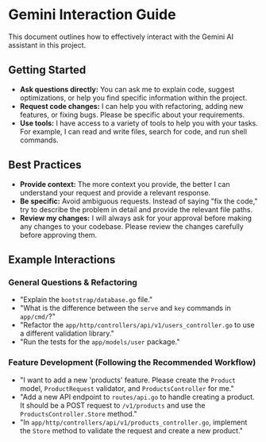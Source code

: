 # Gemini Interaction Guide

This document outlines how to effectively interact with the Gemini AI assistant in this project.

## Getting Started

- **Ask questions directly:** You can ask me to explain code, suggest optimizations, or help you find specific information within the project.
- **Request code changes:** I can help you with refactoring, adding new features, or fixing bugs. Please be specific about your requirements.
- **Use tools:** I have access to a variety of tools to help you with your tasks. For example, I can read and write files, search for code, and run shell commands.

## Best Practices

- **Provide context:** The more context you provide, the better I can understand your request and provide a relevant response.
- **Be specific:** Avoid ambiguous requests. Instead of saying "fix the code," try to describe the problem in detail and provide the relevant file paths.
- **Review my changes:** I will always ask for your approval before making any changes to your codebase. Please review the changes carefully before approving them.

## Example Interactions

### General Questions & Refactoring
- "Explain the `bootstrap/database.go` file."
- "What is the difference between the `serve` and `key` commands in `app/cmd/`?"
- "Refactor the `app/http/controllers/api/v1/users_controller.go` to use a different validation library."
- "Run the tests for the `app/models/user` package."

### Feature Development (Following the Recommended Workflow)
- "I want to add a new 'products' feature. Please create the `Product` model, `ProductRequest` validator, and `ProductsController` for me."
- "Add a new API endpoint to `routes/api.go` to handle creating a product. It should be a POST request to `/v1/products` and use the `ProductsController.Store` method."
- "In `app/http/controllers/api/v1/products_controller.go`, implement the `Store` method to validate the request and create a new product."